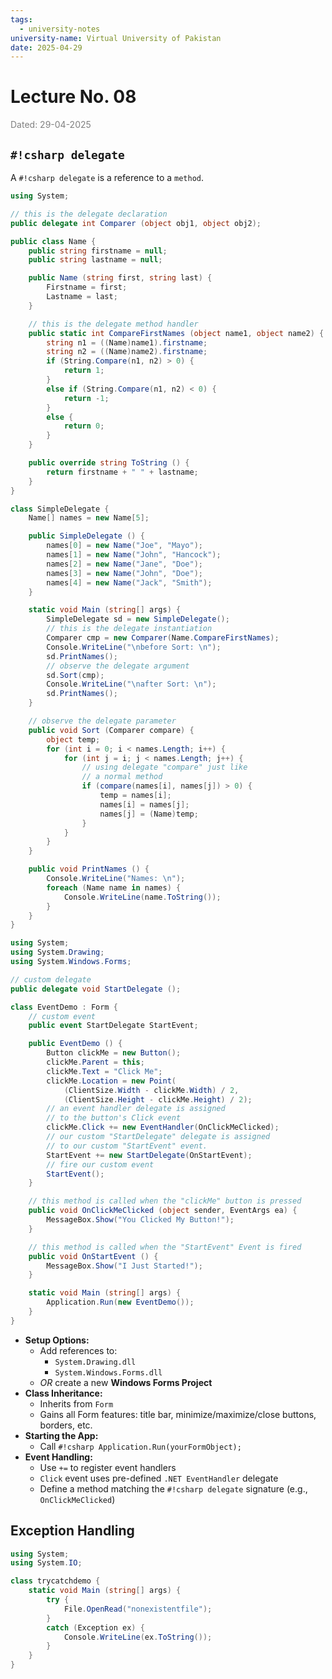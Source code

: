 ```yaml
---
tags:
  - university-notes
university-name: Virtual University of Pakistan
date: 2025-04-29
---
```


# Lecture No. 08

<span style="color: gray;">Dated: 29-04-2025</span>

## `#!csharp delegate`

A `#!csharp delegate` is a reference to a `method`.

```csharp
using System;

// this is the delegate declaration
public delegate int Comparer (object obj1, object obj2);

public class Name {
    public string firstname = null;
    public string lastname = null;

    public Name (string first, string last) {
        Firstname = first;
        Lastname = last;
    }

    // this is the delegate method handler
    public static int CompareFirstNames (object name1, object name2) {
        string n1 = ((Name)name1).firstname;
        string n2 = ((Name)name2).firstname;
        if (String.Compare(n1, n2) > 0) {
            return 1;
        }
        else if (String.Compare(n1, n2) < 0) {
            return -1;
        }
        else {
            return 0;
        }
    }

    public override string ToString () {
        return firstname + " " + lastname;
    }
}

class SimpleDelegate {
    Name[] names = new Name[5];

    public SimpleDelegate () {
        names[0] = new Name("Joe", "Mayo");
        names[1] = new Name("John", "Hancock");
        names[2] = new Name("Jane", "Doe");
        names[3] = new Name("John", "Doe");
        names[4] = new Name("Jack", "Smith");
    }

    static void Main (string[] args) {
        SimpleDelegate sd = new SimpleDelegate();
        // this is the delegate instantiation
        Comparer cmp = new Comparer(Name.CompareFirstNames);
        Console.WriteLine("\nbefore Sort: \n");
        sd.PrintNames();
        // observe the delegate argument
        sd.Sort(cmp);
        Console.WriteLine("\nafter Sort: \n");
        sd.PrintNames();
    }

    // observe the delegate parameter
    public void Sort (Comparer compare) {
        object temp;
        for (int i = 0; i < names.Length; i++) {
            for (int j = i; j < names.Length; j++) {
                // using delegate "compare" just like
                // a normal method
                if (compare(names[i], names[j]) > 0) {
                    temp = names[i];
                    names[i] = names[j];
                    names[j] = (Name)temp;
                }
            }
        }
    }

    public void PrintNames () {
        Console.WriteLine("Names: \n");
        foreach (Name name in names) {
            Console.WriteLine(name.ToString());
        }
    }
}
```

```csharp
using System;
using System.Drawing;
using System.Windows.Forms;

// custom delegate
public delegate void StartDelegate ();

class EventDemo : Form {
    // custom event
    public event StartDelegate StartEvent;

    public EventDemo () {
        Button clickMe = new Button();
        clickMe.Parent = this;
        clickMe.Text = "Click Me";
        clickMe.Location = new Point(
            (ClientSize.Width - clickMe.Width) / 2,
            (ClientSize.Height - clickMe.Height) / 2);
        // an event handler delegate is assigned
        // to the button's Click event
        clickMe.Click += new EventHandler(OnClickMeClicked);
        // our custom "StartDelegate" delegate is assigned
        // to our custom "StartEvent" event.
        StartEvent += new StartDelegate(OnStartEvent);
        // fire our custom event
        StartEvent();
    }

    // this method is called when the "clickMe" button is pressed
    public void OnClickMeClicked (object sender, EventArgs ea) {
        MessageBox.Show("You Clicked My Button!");
    }

    // this method is called when the "StartEvent" Event is fired
    public void OnStartEvent () {
        MessageBox.Show("I Just Started!");
    }

    static void Main (string[] args) {
        Application.Run(new EventDemo());
    }
}
```

- **Setup Options:**
    - Add references to:
        - `System.Drawing.dll`
        - `System.Windows.Forms.dll`
    - _OR_ create a new **Windows Forms Project**
- **Class Inheritance:**
    - Inherits from `Form`
    - Gains all Form features: title bar, minimize/maximize/close buttons, borders, etc.
- **Starting the App:**
    - Call `#!csharp Application.Run(yourFormObject);`
- **Event Handling:**
    - Use `+=` to register event handlers
    - `Click` event uses pre-defined `.NET EventHandler` delegate
    - Define a method matching the `#!csharp delegate` signature (e.g., `OnClickMeClicked`)

## Exception Handling

```csharp
using System;
using System.IO;

class trycatchdemo {
    static void Main (string[] args) {
        try {
            File.OpenRead("nonexistentfile");
        }
        catch (Exception ex) {
            Console.WriteLine(ex.ToString());
        }
    }
}
```